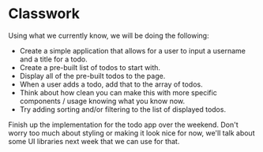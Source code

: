 # Classwork

Using what we currently know, we will be doing the following:

- Create a simple application that allows for a user to input a username and a title for a todo.
- Create a pre-built list of todos to start with.
- Display all of the pre-built todos to the page.
- When a user adds a todo, add that to the array of todos.
- Think about how clean you can make this with more specific components / usage knowing what you know now.
- Try adding sorting and/or filtering to the list of displayed todos.

Finish up the implementation for the todo app over the weekend. Don't worry too much about styling or making it look nice for now, we'll talk about some UI libraries next week that we can use for that.